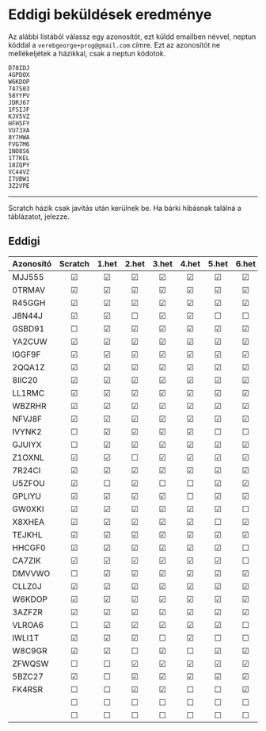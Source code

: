 # Eddigi beküldések eredménye

Az alábbi listából válassz egy azonosítót, ezt küldd emailben névvel, neptun kóddal a `verebgeorge+prog@gmail.com` címre.
Ezt az azonosítót ne mellékeljétek a házikkal, csak a neptun kódotok.
```
D78IDJ
4GPDOX
W6KDOP
747S03
58YYPV
JDRJ67
1FSIJF
KJV5VZ
HFH5FY
VU73XA
8Y7HWA
FVG7M6
1NO8S6
1T7KEL
18ZQPY
VC44VZ
I7UBW1
3Z2VPE
```

--- 
Scratch házik csak javítás után kerülnek be.
Ha bárki hibásnak találná a táblázatot, jelezze.

## Eddigi
| Azonosító | Scratch | 1.het | 2.het | 3.het | 4.het | 5.het | 6.het | 7.het | 8.het | 9.het | 10.het | 11.het |   ZH   |  Védés  |
| --------  | :-----: | :---: | :---: | :---: | :---: | :---: | :---: | :---: | :---: | :---: | :---:  | :---:  | :---:  |  :---:  |
|  MJJ555   | &#9745; |&#9745;|&#9745;|&#9745;|&#9745;|&#9745;|&#9745;|&#9745;|&#9745;|&#9745;|&#9744; |&#9744; |&#9744; | &#9744; |
|  0TRMAV   | &#9745; |&#9745;|&#9745;|&#9745;|&#9745;|&#9745;|&#9745;|&#9745;|&#9745;|&#9745;|&#9745; |&#9744; |&#9744; | &#9744; |
|  R45GGH   | &#9745; |&#9745;|&#9745;|&#9745;|&#9745;|&#9745;|&#9745;|&#9745;|&#9744;|&#9744;|&#9745; |&#9744; |&#9744; | &#9744; |
|  J8N44J   | &#9745; |&#9745;|&#9744;|&#9745;|&#9745;|&#9744;|&#9744;|&#9744;|&#9744;|&#9744;|&#9744; |&#9744; |&#9744; | &#9744; |
|  GSBD91   | &#9744; |&#9745;|&#9745;|&#9745;|&#9745;|&#9745;|&#9745;|&#9745;|&#9745;|&#9745;|&#9744; |&#9744; |&#9744; | &#9744; |
|  YA2CUW   | &#9745; |&#9745;|&#9745;|&#9745;|&#9745;|&#9745;|&#9745;|&#9745;|&#9745;|&#9745;|&#9745; |&#9744; |&#9744; | &#9744; |
|  IGGF9F   | &#9745; |&#9745;|&#9745;|&#9745;|&#9745;|&#9745;|&#9745;|&#9745;|&#9745;|&#9745;|&#9745; |&#9744; |&#9744; | &#9744; |
|  2QQA1Z   | &#9745; |&#9745;|&#9745;|&#9745;|&#9745;|&#9745;|&#9745;|&#9745;|&#9745;|&#9745;|&#9744; |&#9744; |&#9744; | &#9744; |
|  8IIC20   | &#9745; |&#9745;|&#9745;|&#9745;|&#9745;|&#9745;|&#9745;|&#9745;|&#9744;|&#9745;|&#9744; |&#9744; |&#9744; | &#9744; |
|  LL1RMC   | &#9745; |&#9745;|&#9745;|&#9745;|&#9745;|&#9745;|&#9745;|&#9745;|&#9745;|&#9745;|&#9745; |&#9744; |&#9744; | &#9744; |
|  WBZRHR   | &#9745; |&#9745;|&#9745;|&#9745;|&#9745;|&#9745;|&#9745;|&#9745;|&#9745;|&#9745;|&#9745; |&#9744; |&#9744; | &#9744; |
|  NFVJ8F   | &#9745; |&#9745;|&#9745;|&#9745;|&#9745;|&#9745;|&#9745;|&#9745;|&#9745;|&#9744;|&#9744; |&#9744; |&#9744; | &#9744; |
|  IVYNK2   | &#9744; |&#9745;|&#9745;|&#9745;|&#9745;|&#9744;|&#9744;|&#9744;|&#9744;|&#9744;|&#9744; |&#9744; |&#9744; | &#9744; |
|  GJUIYX   | &#9744; |&#9745;|&#9745;|&#9745;|&#9745;|&#9745;|&#9745;|&#9745;|&#9744;|&#9745;|&#9745; |&#9744; |&#9744; | &#9744; |
|  Z1OXNL   | &#9745; |&#9745;|&#9744;|&#9745;|&#9745;|&#9745;|&#9745;|&#9745;|&#9744;|&#9745;|&#9745; |&#9744; |&#9744; | &#9744; |
|  7R24CI   | &#9745; |&#9745;|&#9745;|&#9745;|&#9745;|&#9745;|&#9745;|&#9745;|&#9744;|&#9744;|&#9745; |&#9744; |&#9744; | &#9744; |
|  U5ZFOU   | &#9745; |&#9744;|&#9745;|&#9744;|&#9744;|&#9745;|&#9745;|&#9744;|&#9744;|&#9744;|&#9744; |&#9744; |&#9744; | &#9744; |
|  GPLIYU   | &#9745; |&#9745;|&#9745;|&#9745;|&#9744;|&#9745;|&#9745;|&#9744;|&#9745;|&#9745;|&#9745; |&#9744; |&#9744; | &#9744; |
|  GW0XKI   | &#9745; |&#9745;|&#9745;|&#9745;|&#9745;|&#9745;|&#9744;|&#9745;|&#9745;|&#9745;|&#9745; |&#9744; |&#9744; | &#9744; |
|  X8XHEA   | &#9745; |&#9745;|&#9745;|&#9745;|&#9745;|&#9744;|&#9745;|&#9745;|&#9744;|&#9745;|&#9744; |&#9744; |&#9744; | &#9744; |
|  TEJKHL   | &#9745; |&#9745;|&#9745;|&#9745;|&#9745;|&#9745;|&#9745;|&#9745;|&#9745;|&#9744;|&#9745; |&#9744; |&#9744; | &#9744; |
|  HHCGF0   | &#9745; |&#9745;|&#9745;|&#9745;|&#9745;|&#9745;|&#9744;|&#9744;|&#9744;|&#9744;|&#9745; |&#9744; |&#9744; | &#9744; |
|  CA7ZIK   | &#9745; |&#9745;|&#9745;|&#9745;|&#9745;|&#9745;|&#9744;|&#9744;|&#9744;|&#9744;|&#9744; |&#9744; |&#9744; | &#9744; |
|  DMVVWO   | &#9744; |&#9745;|&#9745;|&#9745;|&#9745;|&#9745;|&#9745;|&#9745;|&#9745;|&#9745;|&#9745; |&#9744; |&#9744; | &#9744; |
|  CLLZ0J   | &#9745; |&#9745;|&#9745;|&#9745;|&#9745;|&#9745;|&#9745;|&#9745;|&#9744;|&#9745;|&#9745; |&#9744; |&#9744; | &#9744; |
|  W6KDOP   | &#9745; |&#9745;|&#9745;|&#9745;|&#9745;|&#9745;|&#9745;|&#9745;|&#9745;|&#9745;|&#9744; |&#9744; |&#9744; | &#9744; |
|  3AZFZR   | &#9745; |&#9745;|&#9745;|&#9745;|&#9745;|&#9745;|&#9745;|&#9745;|&#9745;|&#9745;|&#9744; |&#9744; |&#9744; | &#9744; |
|  VLROA6   | &#9744; |&#9745;|&#9745;|&#9745;|&#9745;|&#9745;|&#9744;|&#9745;|&#9745;|&#9745;|&#9745; |&#9744; |&#9744; | &#9744; |
|  IWLI1T   | &#9745; |&#9745;|&#9745;|&#9744;|&#9745;|&#9744;|&#9744;|&#9744;|&#9745;|&#9745;|&#9745; |&#9744; |&#9744; | &#9744; |
|  W8C9GR   | &#9745; |&#9745;|&#9744;|&#9745;|&#9744;|&#9745;|&#9745;|&#9745;|&#9745;|&#9744;|&#9745; |&#9744; |&#9744; | &#9744; |
|  ZFWQSW   | &#9744; |&#9744;|&#9745;|&#9745;|&#9745;|&#9745;|&#9745;|&#9745;|&#9744;|&#9744;|&#9744; |&#9744; |&#9744; | &#9744; |
|  5BZC27   | &#9745; |&#9744;|&#9745;|&#9745;|&#9745;|&#9745;|&#9745;|&#9745;|&#9745;|&#9744;|&#9744; |&#9744; |&#9744; | &#9744; |
|  FK4RSR   | &#9744; |&#9744;|&#9745;|&#9745;|&#9744;|&#9744;|&#9745;|&#9744;|&#9744;|&#9745;|&#9744; |&#9744; |&#9744; | &#9744; |
|     | &#9744; |&#9744;|&#9744;|&#9744;|&#9744;|&#9744;|&#9744;|&#9744;|&#9744;|&#9744;|&#9744; |&#9744; |&#9744; |
|     | &#9744; |&#9744;|&#9744;|&#9744;|&#9744;|&#9744;|&#9744;|&#9744;|&#9744;|&#9744;|&#9744; |&#9744; |&#9744; |
